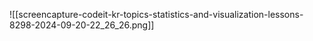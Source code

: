 ![[screencapture-codeit-kr-topics-statistics-and-visualization-lessons-8298-2024-09-20-22_26_26.png]]